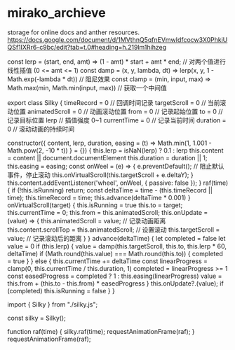 # mirako_archieve
storage for online docs and anther resources.
https://docs.google.com/document/d/1MVthnQ5qfnEVmwIdfcocw3X0PhkiUQSf1IXRr6-c9bc/edit?tab=t.0#heading=h.219lm1hihzeg

const lerp = (start, end, amt) => (1 - amt) * start + amt * end; // 对两个值进行线性插值 (0 <= amt <= 1)
const damp = (x, y, lambda, dt) => lerp(x, y, 1 - Math.exp(-lambda * dt)) // 阻尼效果
const clamp = (min, input, max) => Math.max(min, Math.min(input, max)) // 获取一个中间值

export class Silky {
  timeRecord = 0 // 回调时间记录
  targetScroll = 0 // 当前滚动位置
  animatedScroll = 0 // 动画滚动位置
  from = 0 // 记录起始位置
  to = 0 // 记录目标位置
  lerp // 插值强度 0~1
  currentTime = 0 // 记录当前时间
  duration = 0 // 滚动动画的持续时间

  constructor({ content, lerp, duration, easing = (t) => Math.min(1, 1.001 - Math.pow(2, -10 * t)) } = {}) {
    this.lerp = isNaN(lerp) ? 0.1 : lerp
    this.content = content || document.documentElement
    this.duration = duration || 1;
    this.easing = easing;
    const onWeel = (e) => {
      e.preventDefault(); // 阻止默认事件，停止滚动
      this.onVirtualScroll(this.targetScroll + e.deltaY);
    }
    this.content.addEventListener('wheel', onWeel, { passive: false });
  }
  raf(time) {
    if (!this.isRunning) return;
    const deltaTime = time - (this.timeRecord || time);
    this.timeRecord = time;
    this.advance(deltaTime * 0.001)
  }
  onVirtualScroll(target) {
    this.isRunning = true
    this.to = target;
    this.currentTime = 0;
    this.from = this.animatedScroll;
    this.onUpdate = (value) => {
      this.animatedScroll = value; // 记录动画距离
      this.content.scrollTop = this.animatedScroll; // 设置滚动
      this.targetScroll = value; // 记录滚动后的距离
    }
  }
  advance(deltaTime) {
    let completed = false
    let value = 0
    if (this.lerp) {
      value = damp(this.targetScroll, this.to, this.lerp * 60, deltaTime)
      if (Math.round(this.value) === Math.round(this.to)) {
        completed = true
      }
    } else {
      this.currentTime += deltaTime
      const linearProgress = clamp(0, this.currentTime / this.duration, 1)
      completed = linearProgress >= 1
      const easedProgress = completed ? 1 : this.easing(linearProgress)
      value = this.from + (this.to - this.from) * easedProgress
    }
    this.onUpdate?.(value);
    if (completed) this.isRunning = false
  }
}



import { Silky } from "./silky.js";

const silky = Silky();

function raf(time) {
  silky.raf(time);
  requestAnimationFrame(raf);
}
requestAnimationFrame(raf);
